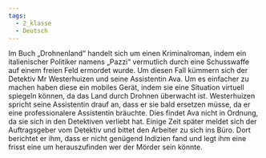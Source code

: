 ```yaml
---
tags:
  - 2_klasse
  - Deutsch
---
```


Im Buch „Drohnenland“ handelt sich um einen Kriminalroman, indem ein italienischer Politiker namens „Pazzi“ vermutlich durch eine Schusswaffe auf einem freien Feld ermordet wurde. Um diesen Fall kümmern sich der Detektiv Mr Westerhuizen und seine Assistentin Ava. Um es einfacher zu machen haben diese ein mobiles Gerät, indem sie eine Situation virtuell spiegeln können, da das Land durch Drohnen überwacht ist. Westerhuizen spricht seine Assistentin drauf an, dass er sie bald ersetzen müsse, da er eine professionalere Assistentin bräuchte. Dies findet Ava nicht in Ordnung, da sie sich in den Detektiven verliebt hat. Einige Zeit später meldet sich der Auftragsgeber vom Detektiv und bittet den Arbeiter zu sich ins Büro. Dort berichtet er ihm, dass er nicht genügend Indizien fand und legt ihm eine frisst eine um herauszufinden wer der Mörder sein könnte.


